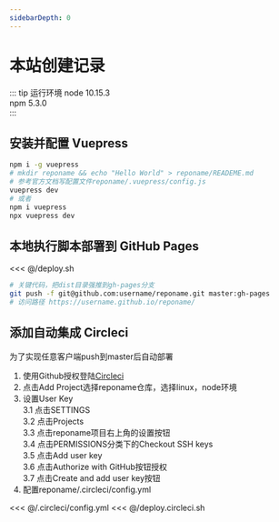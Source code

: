 ```yaml
---
sidebarDepth: 0
---
```

# 本站创建记录

::: tip 运行环境
node 10.15.3  
npm 5.3.0  
:::

## 安装并配置 Vuepress
``` bash
npm i -g vuepress
# mkdir reponame && echo "Hello World" > reponame/READEME.md
# 参考官方文档写配置文件reponame/.vuepress/config.js
vuepress dev
# 或者
npm i vuepress
npx vuepress dev
```

## 本地执行脚本部署到 GitHub Pages
<<< @/deploy.sh
``` bash
# 关键代码，把dist目录强推到gh-pages分支
git push -f git@github.com:username/reponame.git master:gh-pages
# 访问路径 https://username.github.io/reponame/
```

## 添加自动集成 Circleci
为了实现任意客户端push到master后自动部署  
1. 使用Github授权登陆[Circleci](https://circleci.com/)  
2. 点击Add Project选择reponame仓库，选择linux，node环境  
3. 设置User Key  
3.1 点击SETTINGS  
3.2 点击Projects  
3.3 点击reponame项目右上角的设置按钮  
3.4 点击PERMISSIONS分类下的Checkout SSH keys  
3.5 点击Add user key  
3.6 点击Authorize with GitHub按钮授权  
3.7 点击Create and add user key按钮  
4. 配置reponame/.circleci/config.yml  

<<< @/.circleci/config.yml
<<< @/deploy.circleci.sh
